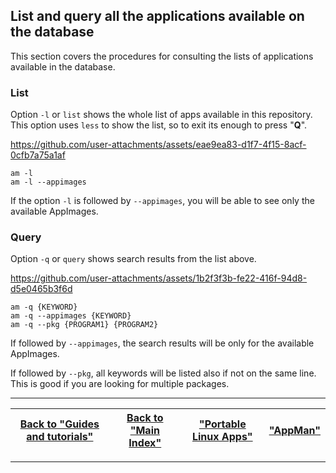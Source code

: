 ## List and query all the applications available on the database
This section covers the procedures for consulting the lists of applications available in the database.

### List
Option `-l` or `list` shows the whole list of apps available in this repository. This option uses `less` to show the list, so to exit its enough to press "**Q**".

https://github.com/user-attachments/assets/eae9ea83-d1f7-4f15-8acf-0cfb7a75a1af

```
am -l
am -l --appimages
```
If the option `-l` is followed by `--appimages`, you will be able to see only the available AppImages.

### Query
Option `-q` or `query` shows search results from the list above.

https://github.com/user-attachments/assets/1b2f3f3b-fe22-416f-94d8-d5e0465b3f6d

```
am -q {KEYWORD}
am -q --appimages {KEYWORD}
am -q --pkg {PROGRAM1} {PROGRAM2}
```

If followed by `--appimages`, the search results will be only for the available AppImages.

If followed by `--pkg`, all keywords will be listed also if not on the same line. This is good if you are looking for multiple packages.

------------------------------------------------------------------------

| [Back to "Guides and tutorials"](../../README.md#guides-and-tutorials) | [Back to "Main Index"](../../README.md#main-index) | ["Portable Linux Apps"](https://portable-linux-apps.github.io/) | [ "AppMan" ](https://github.com/ivan-hc/AppMan) |
| - | - | - | - |

------------------------------------------------------------------------
